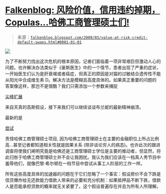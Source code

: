 <!--yml

category: 未分类

date: 2024-05-12 22:17:03

-->

# [Falkenblog: 风险价值，信用违约掉期，Copulas...哈佛工商管理硕士们!](http://falkenblog.blogspot.com/2009/03/value-at-risk-credit-default-swaps.html#0001-01-01)

> 来源：[`falkenblog.blogspot.com/2009/03/value-at-risk-credit-default-swaps.html#0001-01-01`](http://falkenblog.blogspot.com/2009/03/value-at-risk-credit-default-swaps.html#0001-01-01)

![](https://blogger.googleusercontent.com/img/b/R29vZ2xl/AVvXsEhQqh9v9Yb6ilplBIAuv5Ovi9JfO59EyF8dGosbJZ6XHkY6eWA8wrzQlWGEDvrXzvKBFi8Clny0JxoZQk_Z51rTcP4WIzT_-Ej8koyAS8MYG-_gqBPiHDPYtXuEcz72Q9q6pQneUg/s1600-h/house.jpg)

为了不断努力找出这次危机的根本原因，记者们面临着一项非常艰巨但激动人心的问题。也许解决办法类似于《豪斯医生》中的一个情节，患者出现了严重的症状，一开始医生们认为是肝衰竭或者癌症，但真正的原因是对猫的过敏结合遗传性不能从阳光中合成维生素 D。解决方法是模糊且高度具体的。如果真正重要的问题的答案像这样，那岂不是很酷？我们只需添加一个参数来捕捉

[尖峰扩展](http://mfs.rutgers.edu/MFC/MFC11/mfcindex/files/MFC-223%20TheodossiouTrigeorgis.pdf)

来自天真的高斯假设，接下来我们可以继续谈谈布兰妮的最新精神崩溃。

最新的是

[尝试](http://www.timesonline.co.uk/tol/news/uk/education/article5821706.ece)

责怪哈佛工商管理硕士项目, 因为哈佛工商管理硕士在主要的金融职位上所占比例高...甚至记者都知道相关性就是因果关系 (除非谈论穷人的病态)。也许此次的跟进调查将使我们阐明究竟是哈佛还是工商管理硕士学位是主要的推动者，但显然，将此归咎于哈佛工商管理硕士并不会让我困扰。我认为我们应该在一档真人秀节目中羞辱他们，就像巴黎·希尔顿在一档节目中尝试从事工人阶层的工作一样。

所有这些高度具体的加速器的问题在于它们忽略了一个事实：假设房价不会下跌是信贷爆炸给无还款能力借款人带来的必要和充分机制：如果抵押品不断下跌，借款人是否能承担贷款的概率就无关紧要了。这个假设普遍存在并且为所有人所理解。
